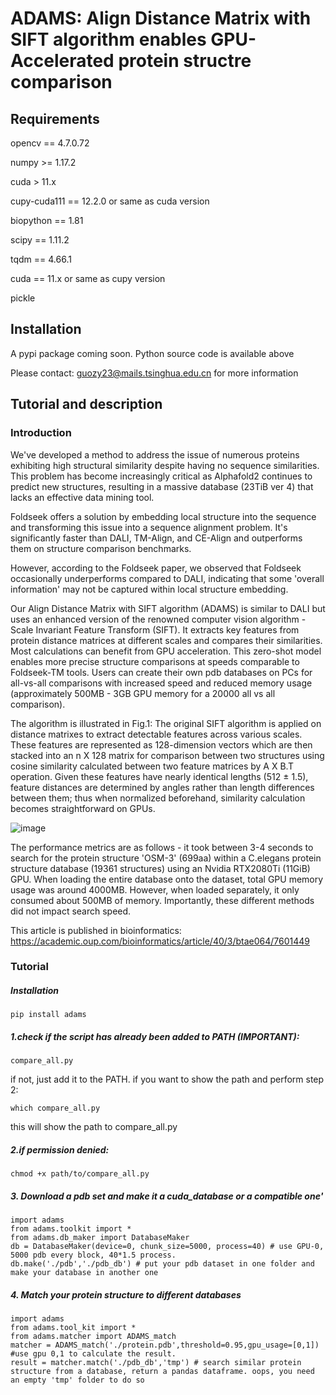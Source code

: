 # ADAMS: Align Distance Matrix with SIFT algorithm enables GPU-Accelerated protein structre comparison

## Requirements

opencv == 4.7.0.72

numpy >= 1.17.2

cuda > 11.x

cupy-cuda111 == 12.2.0 or same as cuda version

biopython == 1.81

scipy == 1.11.2

tqdm == 4.66.1

cuda == 11.x or same as cupy version

pickle

## Installation

A pypi package coming soon. Python source code is available above

Please contact: guozy23@mails.tsinghua.edu.cn for more information

## Tutorial and description

### Introduction

We've developed a method to address the issue of numerous proteins 
exhibiting high structural similarity despite having no sequence 
similarities. This problem has become increasingly critical as 
Alphafold2 continues to predict new structures, resulting in a massive 
database (23TiB ver 4) that lacks an effective data mining tool.

Foldseek offers a solution by embedding local structure into the 
sequence and transforming this issue into a sequence alignment problem. 
It's significantly faster than DALI, TM-Align, and CE-Align and 
outperforms them on structure comparison benchmarks.

However, according to the Foldseek paper, we observed that Foldseek occasionally underperforms 
compared to DALI, indicating that some 'overall information' 
may not be captured within local structure embedding.

Our Align Distance Matrix with SIFT algorithm (ADAMS) is 
similar to DALI but uses an enhanced version of the renowned 
computer vision algorithm - Scale Invariant Feature Transform (SIFT). 
It extracts key features from protein distance matrices at different 
scales and compares their similarities. Most calculations can benefit 
from GPU acceleration. This zero-shot model enables more precise 
structure comparisons at speeds comparable to Foldseek-TM tools. 
Users can create their own pdb databases on PCs for all-vs-all 
comparisons with increased speed and reduced memory usage 
(approximately 500MB - 3GB GPU memory for a 20000 all vs all comparison).

The algorithm is illustrated in Fig.1: The original SIFT algorithm is 
applied on distance matrixes to extract detectable features across 
various scales. These features are represented as 128-dimension vectors 
which are then stacked into an n X 128 matrix for comparison between 
two structures using cosine similarity calculated between two feature 
matrices by A X B.T operation. Given these features have nearly identical
lengths (512 ± 1.5), feature distances are determined by angles rather 
than length differences between them; thus when normalized beforehand, 
similarity calculation becomes straightforward on GPUs.

![image](img/fig1.jpg)

The performance metrics are as follows - it took between 3-4 seconds 
to search for the protein structure 'OSM-3' (699aa) within a C.elegans protein 
structure database (19361 structures) using an Nvidia RTX2080Ti (11GiB) GPU. When loading 
the entire database onto the dataset, total GPU memory usage was around
4000MB. However, when loaded separately, it only consumed about 500MB 
of memory. Importantly, these different methods did not impact search 
speed. 

This article is published in bioinformatics: https://academic.oup.com/bioinformatics/article/40/3/btae064/7601449


### Tutorial
##### Installation
```commandline
pip install adams
```
##### 1.check if the script has already been added to PATH (IMPORTANT):
```commandline
compare_all.py
```
if not, just add it to the PATH.
if you want to show the path and perform step 2:
```commandline
which compare_all.py
```
this will show the path to compare_all.py
##### 2.if permission denied:
```commandline
chmod +x path/to/compare_all.py
```
##### 3. Download a pdb set and make it a cuda_database or a compatible one'
```commandline
import adams
from adams.toolkit import *
from adams.db_maker import DatabaseMaker
db = DatabaseMaker(device=0, chunk_size=5000, process=40) # use GPU-0, 5000 pdb every block, 40*1.5 process.
db.make('./pdb','./pdb_db') # put your pdb dataset in one folder and make your database in another one
```
##### 4. Match your protein structure to different databases
```commandline
import adams
from adams.tool_kit import *
from adams.matcher import ADAMS_match
matcher = ADAMS_match('./protein.pdb',threshold=0.95,gpu_usage=[0,1]) #use gpu 0,1 to calculate the result.
result = matcher.match('./pdb_db','tmp') # search similar protein structure from a database, return a pandas dataframe. oops, you need an empty 'tmp' folder to do so
```



